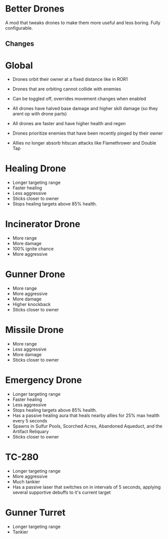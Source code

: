 # Better Drones
A mod that tweaks drones to make them more useful and less boring. Fully configurable.

## Changes
# Global
- Drones orbit their owner at a fixed distance like in ROR1
- Drones that are orbiting cannot collide with enemies
- Can be toggled off, overrides movement changes when enabled

- All drones have halved base damage and higher skill damage (so they arent op with drone parts)
- All drones are faster and have higher health and regen

- Drones prioritize enemies that have been recently pinged by their owner

- Allies no longer absorb hitscan attacks like Flamethrower and Double Tap

# Healing Drone
- Longer targeting range
- Faster healing
- Less aggressive
- Sticks closer to owner
- Stops healing targets above 85% health.

# Incinerator Drone
- More range
- More damage
- 100% ignite chance
- More aggressive

# Gunner Drone
- More range
- More aggressive
- More damage
- Higher knockback
- Sticks closer to owner

# Missile Drone
- More range
- Less aggressive
- More damage
- Sticks closer to owner

# Emergency Drone
- Longer targeting range
- Faster healing
- Less aggressive
- Stops healing targets above 85% health.
- Has a passive healing aura that heals nearby allies for 25% max health every 5 seconds
- Spawns in Sulfur Pools, Scorched Acres, Abandoned Aqueduct, and the Artifact Reliquary
- Sticks closer to owner

# TC-280
- Longer targeting range
- More aggressive
- Much tankier
- Has a passive laser that switches on in intervals of 5 seconds, applying several supportive debuffs to it's current target

# Gunner Turret
- Longer targeting range
- Tankier

